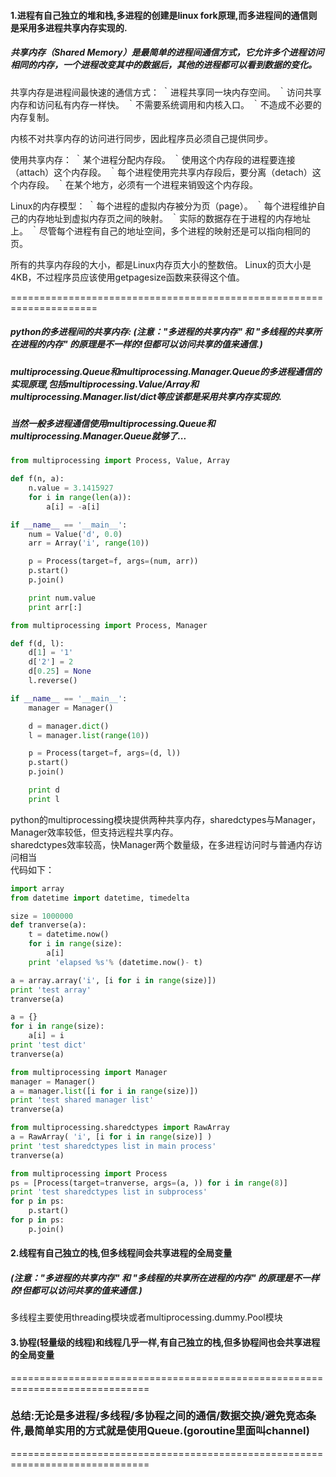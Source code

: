 #### 1.进程有自己独立的堆和栈,多进程的创建是linux fork原理,而多进程间的通信则是采用多进程共享内存实现的.
##### 共享内存（Shared Memory）是最简单的进程间通信方式，它允许多个进程访问相同的内存，一个进程改变其中的数据后，其他的进程都可以看到数据的变化。

共享内存是进程间最快速的通信方式：
｀进程共享同一块内存空间。
｀访问共享内存和访问私有内存一样快。
｀不需要系统调用和内核入口。
｀不造成不必要的内存复制。

内核不对共享内存的访问进行同步，因此程序员必须自己提供同步。

使用共享内存：
｀某个进程分配内存段。
｀使用这个内存段的进程要连接（attach）这个内存段。
｀每个进程使用完共享内存段后，要分离（detach）这个内存段。
｀在某个地方，必须有一个进程来销毁这个内存段。

Linux的内存模型：
｀每个进程的虚拟内存被分为页（page）。
｀每个进程维护自己的内存地址到虚拟内存页之间的映射。
｀实际的数据存在于进程的内存地址上。
｀尽管每个进程有自己的地址空间，多个进程的映射还是可以指向相同的页。

所有的共享内存段的大小，都是Linux内存页大小的整数倍。
Linux的页大小是4KB，不过程序员应该使用getpagesize函数来获得这个值。

=====================================================================

##### python的多进程间的共享内存: (注意："多进程的共享内存" 和 "多线程的共享所在进程的内存" 的原理是不一样的!但都可以访问共享的值来通信.)
##### multiprocessing.Queue和multiprocessing.Manager.Queue的多进程通信的实现原理,包括multiprocessing.Value/Array和multiprocessing.Manager.list/dict等应该都是采用共享内存实现的.
##### 当然一般多进程通信使用multiprocessing.Queue和multiprocessing.Manager.Queue就够了...
```python
from multiprocessing import Process, Value, Array

def f(n, a):
    n.value = 3.1415927
    for i in range(len(a)):
        a[i] = -a[i]

if __name__ == '__main__':
    num = Value('d', 0.0)
    arr = Array('i', range(10))

    p = Process(target=f, args=(num, arr))
    p.start()
    p.join()

    print num.value
    print arr[:]
```

```python
from multiprocessing import Process, Manager

def f(d, l):
    d[1] = '1'
    d['2'] = 2
    d[0.25] = None
    l.reverse()

if __name__ == '__main__':
    manager = Manager()

    d = manager.dict()
    l = manager.list(range(10))

    p = Process(target=f, args=(d, l))
    p.start()
    p.join()

    print d
    print l
```
python的multiprocessing模块提供两种共享内存，sharedctypes与Manager，   
Manager效率较低，但支持远程共享内存。   
sharedctypes效率较高，快Manager两个数量级，在多进程访问时与普通内存访问相当     
代码如下：    
```python
import array
from datetime import datetime, timedelta

size = 1000000
def tranverse(a):
    t = datetime.now()
    for i in range(size):
        a[i]
    print 'elapsed %s'% (datetime.now()- t)

a = array.array('i', [i for i in range(size)])
print 'test array'
tranverse(a)

a = {}
for i in range(size):
    a[i] = i
print 'test dict'
tranverse(a)

from multiprocessing import Manager
manager = Manager()
a = manager.list([i for i in range(size)])
print 'test shared manager list'
tranverse(a)

from multiprocessing.sharedctypes import RawArray
a = RawArray( 'i', [i for i in range(size)] )
print 'test sharedctypes list in main process'
tranverse(a)

from multiprocessing import Process
ps = [Process(target=tranverse, args=(a, )) for i in range(8)]
print 'test sharedctypes list in subprocess'
for p in ps:
    p.start()
for p in ps:
    p.join()
```
#### 2.线程有自己独立的栈,但多线程间会共享进程的全局变量
##### (注意："多进程的共享内存" 和 "多线程的共享所在进程的内存" 的原理是不一样的!但都可以访问共享的值来通信.)
多线程主要使用threading模块或者multiprocessing.dummy.Pool模块

#### 3.协程(轻量级的线程)和线程几乎一样,有自己独立的栈,但多协程间也会共享进程的全局变量

==============================================================================
### 总结:无论是多进程/多线程/多协程之间的通信/数据交换/避免竞态条件,最简单实用的方式就是使用Queue.(goroutine里面叫channel)
==============================================================================

